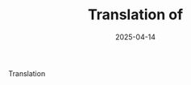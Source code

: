 ﻿---
title: 'Translation of'
excerpt: "What is a good team? What is the best team?"
date: 2025-04-14
permalink: /posts/2025/04/daily-notes-35/
Tags:
  - Daily
---

Translation
